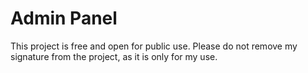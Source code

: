 # Admin Panel
This project is free and open for public use. Please do not remove my signature from the project, as it is only for my use.
